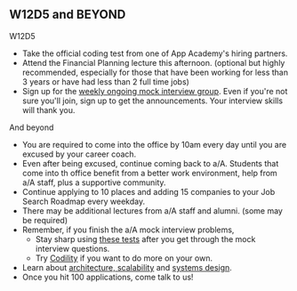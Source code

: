 ## W12D5 and BEYOND

W12D5
* Take the official coding test from one of App Academy's hiring partners.
* Attend the Financial Planning lecture this afternoon.  (optional but highly recommended, especially for those that have been working for less than 3 years or have had less than 2 full time jobs)
* Sign up for the [weekly ongoing mock interview group][pairboarding].  Even if you're not sure you'll join, sign up to get the announcements.  Your interview skills will thank you.  

And beyond
* You are required to come into the office by 10am every day until you are excused by your career coach.  
* Even after being excused, continue coming back to a/A.  Students that come into th office benefit from a better work environment, help from a/A staff, plus a supportive community.
* Continue applying to 10 places and adding 15 companies to your Job Search Roadmap every weekday.
* There may be additional lectures from a/A staff and alumni. (some may be required)
* Remember, if you finish the a/A mock interview problems,
    * Stay sharp using [these tests][algo-specs] after you get through the mock interview questions.
    * Try [Codility][codility] if you want to do more on your own.
* Learn about [architecture, scalability][hiredintech] and [systems design][systemsdesign].
* Once you hit 100 applications, come talk to us!


[algo-specs]: https://github.com/jaysonvirissimo/practice-thy-algorithms
[codility]: https://codility.com/demo/train/
[systemsdesign]: ../further_readings/systems-design.md
[hiredintech]: http://www.hiredintech.com/system-design/
[pairboarding]: https://github.com/appacademy/job-search-curriculum/blob/master/ongoing-education/pairboarding-group.md
